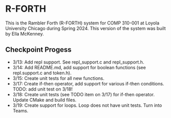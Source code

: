 # R-FORTH

This is the Rambler Forth (R-FORTH) system for COMP 310-001 at Loyola University Chicago during Spring 2024. This version of the system was built by Ella McKenney.

## Checkpoint Progess

- 3/13: Add repl support. See repl_support.c and repl_support.h.
- 3/14: Add README.md, add support for boolean functions (see repl.support.c and token.h).
- 3/15: Create unit tests for all new functions.
- 3/17: Create if-then operator, add support for various if-then conditions. TODO: add unit test on 3/18!
- 3/18: Create unit tests (see TODO item on 3/17) for if-then operator. Update CMake and build files.
- 3/19: Create support for loops. Loop does not have unit tests. Turn into Teams.

